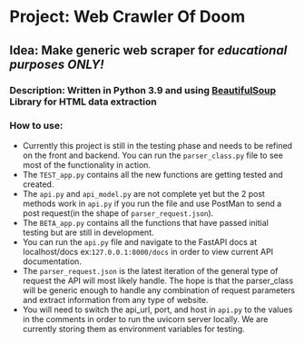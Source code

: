 # Project: Web Crawler Of Doom
## Idea: Make generic web scraper for *educational purposes ONLY!* 
### Description: Written in Python 3.9 and using [BeautifulSoup](https://www.crummy.com/software/BeautifulSoup/bs4/doc/) Library for HTML data extraction 
### **How to use:** 
- Currently this project is still in the testing phase and needs to be refined on the front and backend. You can run the `parser_class.py` file to see most of the functionality in action. 
- The `TEST_app.py` contains all the new functions are getting tested and created. 
- The `api.py` and `api_model.py` are not complete yet but the 2 post methods work in `api.py` if you run the file and use PostMan to send a post request(in the shape of `parser_request.json`).
- The `BETA_app.py` contains all the functions that have passed initial testing but are still in development.  
- You can run the `api.py` file and navigate to the FastAPI docs at localhost/docs ex:`127.0.0.1:8000/docs` in order to view current API documentation. 
- The `parser_request.json` is the latest iteration of the general type of request the API will most likely handle. The hope is that the parser_class will be generic enough to handle any combination of request parameters and extract information from any type of website. 
- You will need to switch the api_url, port, and host in `api.py` to the values in the comments in order to run the uvicorn server locally. We are currently storing them as environment variables for testing. 